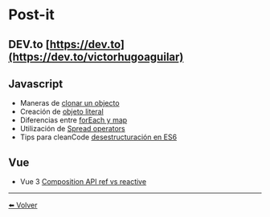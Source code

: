 # Post-it 

## DEV.to [https://dev.to](https://dev.to/victorhugoaguilar)

 
## Javascript 
- Maneras de [clonar un objecto](https://github.com/VictorHugoAguilar/javascript-theory-questions-explained/blob/main/post-it/clone-objects-javascript.md)
- Creación de [objeto literal](https://github.com/VictorHugoAguilar/javascript-theory-questions-explained/blob/main/post-it/object-literals-javascript.md)
- Diferencias entre [forEach y map](https://github.com/VictorHugoAguilar/javascript-theory-questions-explained/blob/main/post-it/differences-between-foreach-and-map.md)
- Utilización de [Spread operators](https://github.com/VictorHugoAguilar/javascript-theory-questions-explained/blob/main/post-it/operator-spread-javascript.md)
- Tips para cleanCode [desestructuración en ES6](https://github.com/VictorHugoAguilar/javascript-theory-questions-explained/blob/main/post-it/destructuring-es6-javascript.md)


## Vue
- Vue 3 [Composition API ref vs reactive](https://github.com/VictorHugoAguilar/javascript-theory-questions-explained/blob/main/post-it/composite-api-ref-vs-reactive.md)


---
[⬅️ Volver](https://github.com/VictorHugoAguilar/javascript-theory-questions-explained/blob/main/readme.md)
